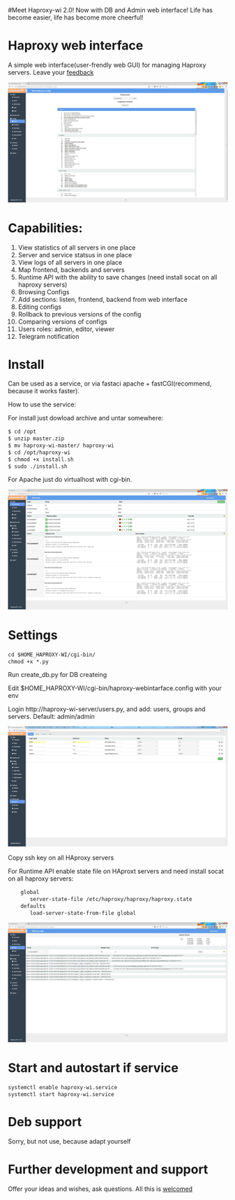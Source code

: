 #Meet Haproxy-wi 2.0! Now with DB and Admin web interface! Life has become easier, life has become more cheerful!

# Haproxy web interface
A simple web interface(user-frendly web GUI) for managing Haproxy servers. Leave your [feedback](https://github.com/Aidaho12/haproxy-wi/issues)

![alt text](image/8.jpeg "Show config page")

# Capabilities:
1. View statistics of all servers in one place
2. Server and service statsus in one place
3. View logs of all servers in one place
4. Map frontend, backends and servers
5. Runtime API with the ability to save changes (need install socat on all haproxy servers)
6. Browsing Configs
7. Add sections: listen, frontend, backend from web interface
8. Editing configs
9. Rollback to previous versions of the config
10. Comparing versions of configs
11. Users roles: admin, editor, viewer
12. Telegram notification

# Install
Can be used as a service, or via fastaci apache + fastCGI(recommend, because it works faster).

How to use the service:

For install just dowload archive and untar somewhere:
```
$ cd /opt
$ unzip master.zip
$ mv haproxy-wi-master/ haproxy-wi
$ cd /opt/haproxy-wi
$ chmod +x install.sh
$ sudo ./install.sh
```

For Apache just do virtualhost with cgi-bin.

![alt text](image/7.jpeg "Overview page")

# Settings
```
cd $HOME_HAPROXY-WI/cgi-bin/
chmod +x *.py
```

Run create_db.py for DB createing

Edit $HOME_HAPROXY-WI/cgi-bin/haproxy-webintarface.config with your env

Login http://haproxy-wi-server/users.py, and add: users, groups and servers. Default: admin/admin

![alt text](image/11.jpeg "Admin area")

Copy ssh key on all HAproxy servers

For Runtime API enable state file on HAproxt servers and need install socat on all haproxy servers:
```
    global
       server-state-file /etc/haproxy/haproxy/haproxy.state
    defaults
       load-server-state-from-file global
   ```
![alt text](image/4.jpeg "View logs page")

# Start and autostart if service
```
systemctl enable haproxy-wi.service
systemctl start haproxy-wi.service
```

# Deb support

Sorry, but not use, because  adapt yourself

# Further development and support

Offer your ideas and wishes, ask questions. All this is [welcomed](https://github.com/Aidaho12/haproxy-wi/issues)


